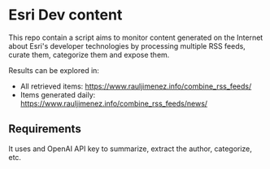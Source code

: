 # Esri Dev content

This repo contain a script aims to monitor content generated on the Internet about Esri's developer technologies by processing multiple RSS feeds, curate them, categorize them and expose them.

Results can be explored in:
* All retrieved items: https://www.rauljimenez.info/combine_rss_feeds/
* Items generated daily: https://www.rauljimenez.info/combine_rss_feeds/news/

## Requirements

It uses and OpenAI API key to summarize, extract the author, categorize, etc.
